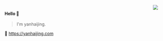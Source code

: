 <img align="right" src="https://github-readme-stats.vercel.app/api?username=yanhaijing&show_icons=true&icon_color=805AD5&text_color=718096&bg_color=ffffff&hide_title=true" />

#### Hello 👏

> I'm yanhaijing.  

🔗 https://yanhaijing.com
